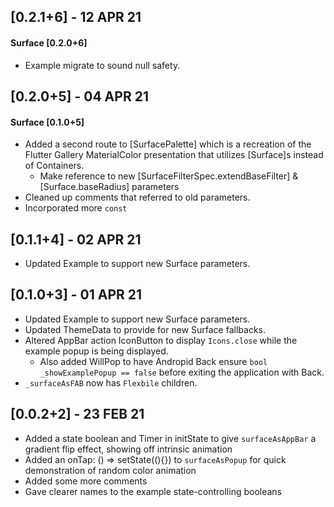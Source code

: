 ## [0.2.1+6] - 12 APR 21
#### Surface [0.2.0+6]

* Example migrate to sound null safety.

## [0.2.0+5] - 04 APR 21
#### Surface [0.1.0+5]

* Added a second route to [SurfacePalette] which is a recreation of the Flutter Gallery
  MaterialColor presentation that utilizes [Surface]s instead of Containers.
  * Make reference to new [SurfaceFilterSpec.extendBaseFilter] & [Surface.baseRadius] parameters
* Cleaned up comments that referred to old parameters.
* Incorporated more `const`

## [0.1.1+4] - 02 APR 21

* Updated Example to support new Surface parameters.

## [0.1.0+3] - 01 APR 21

* Updated Example to support new Surface parameters.
* Updated ThemeData to provide for new Surface fallbacks.
* Altered AppBar action IconButton to display `Icons.close` while the example popup is being displayed.
  * Also added WillPop to have Andropid Back ensure `bool _showExamplePopup == false` before exiting the application with Back.
* `_surfaceAsFAB` now has `Flexbile` children.

## [0.0.2+2] - 23 FEB 21

* Added a state boolean and Timer in initState to give `surfaceAsAppBar` a gradient flip effect, showing off intrinsic animation
* Added an onTap: () => setState((){}) to `surfaceAsPopup` for quick demonstration of random color animation
* Added some more comments
* Gave clearer names to the example state-controlling booleans
